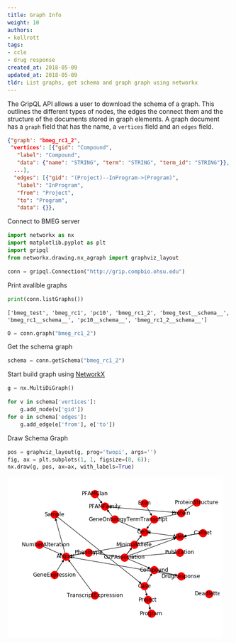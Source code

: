 ```yaml
---
title: Graph Info
weight: 10
authors:
- kellrott
tags:
- ccle
- drug response
created_at: 2018-05-09
updated_at: 2018-05-09
tldr: List graphs, get schema and graph graph using networkx
---
```

The GripQL API allows a user to download the schema of a graph. This outlines the different types of nodes, the edges the connect them and the structure of the documents stored in graph elements. A graph document has a `graph` field that has the name, a `vertices` field and an `edges` field.

```json
{"graph': "bmeg_rc1_2",
 "vertices': [{"gid": "Compound",
   "label": "Compound",
   "data": {"name": "STRING", "term": "STRING", "term_id": "STRING"}},
  ...],
  "edges": [{"gid": "(Project)--InProgram->(Program)",
   "label": "InProgram",
   "from": "Project",
   "to": "Program",
   "data": {}},
```

Connect to BMEG server


```python
import networkx as nx
import matplotlib.pyplot as plt
import gripql
from networkx.drawing.nx_agraph import graphviz_layout
```


```python
conn = gripql.Connection("http://grip.compbio.ohsu.edu")
```

Print avalible graphs


```python
print(conn.listGraphs())
```

    ['bmeg_test', 'bmeg_rc1', 'pc10', 'bmeg_rc1_2', 'bmeg_test__schema__', 'bmeg_rc1__schema__', 'pc10__schema__', 'bmeg_rc1_2__schema__']



```python
O = conn.graph("bmeg_rc1_2")
```

Get the schema graph


```python
schema = conn.getSchema("bmeg_rc1_2")
```

Start build graph using [NetworkX](https://networkx.github.io/)


```python
g = nx.MultiDiGraph()
```


```python
for v in schema['vertices']:
    g.add_node(v['gid'])
for e in schema['edges']:
    g.add_edge(e['from'], e['to'])
```

Draw Schema Graph


```python
pos = graphviz_layout(g, prog='twopi', args='')
fig, ax = plt.subplots(1, 1, figsize=(8, 6));
nx.draw(g, pos, ax=ax, with_labels=True)
```


![png](SchemaGraph_files/SchemaGraph_14_0.png)



```python

```
